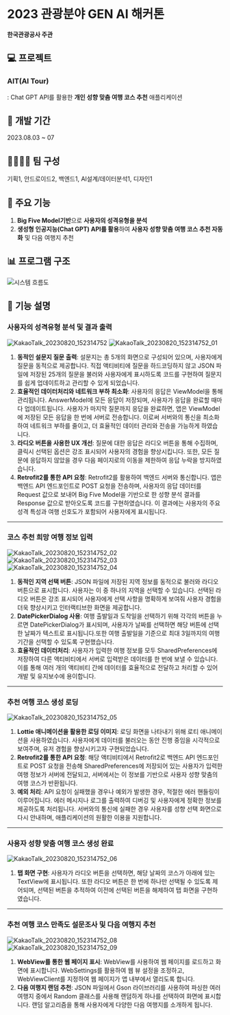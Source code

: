 # 2023 관광분야 GEN AI 해커톤
**한국관광공사 주관**
## 💻 프로젝트
### AIT(AI Tour)
: Chat GPT API를 활용한 **개인 성향 맞춤 여행 코스 추천** 애플리케이션

## 📆 개발 기간
2023.08.03 ~ 07

## 👨‍👨‍👧‍👦 팀 구성
기획1, 안드로이드2, 백엔드1, AI설계/데이터분석1, 디자인1

## 📌 주요 기능
1. **Big Five Model기반**으로 **사용자의 성격유형을 분석**
2. **생성형 인공지능(Chat GPT) API를 활용**하여 **사용자 성향 맞춤 여행 코스 추천 자동화** 및 다음 여행지 추천

## 📊 프로그램 구조
![시스템 흐름도](https://github.com/yesue2/GenAI-Hackathon/assets/108323785/67e34b91-4ad7-4d78-bb30-68e2f91bda16)

## 📜 기능 설명
### 사용자의 성격유형 분석 및 결과 출력
![KakaoTalk_20230820_152314752](https://github.com/yesue2/GenAI-Hackathon/assets/108323785/5632e08f-770a-41f6-ae43-c135109158ba)
![KakaoTalk_20230820_152314752_01](https://github.com/yesue2/GenAI-Hackathon/assets/108323785/8d02005b-1a8f-49a0-8237-44ec6ca92fbd)
1. **동적인 설문지 질문 출력**: 설문지는 총 5개의 화면으로 구성되어 있으며, 사용자에게 질문을 동적으로 제공합니다. 직접 액티비티에 질문을 하드코딩하지 않고 JSON 파일에 저장된 25개의 질문을 불러와 사용자에게 표시하도록 코드를 구현하여 질문지를 쉽게 업데이트하고 관리할 수 있게 되었습니다.
2.  **효율적인 데이터처리와 네트워크 부하 최소화**: 사용자의 응답은 ViewModel을 통해 관리됩니다. AnswerModel에 모든 응답이 저장되며, 사용자가 응답을 완료할 때마다 업데이트됩니다. 사용자가 마지막 질문까지 응답을 완료하면, 앱은 ViewModel에 저장된 모든 응답을 한 번에 서버로 전송합니다. 이로써 서버와의 통신을 최소화하여 네트워크 부하를 줄이고, 더 효율적인 데이터 관리와 전송을 가능하게 하였습니다.
3. **라디오 버튼을 사용한 UX 개선**: 질문에 대한 응답은 라디오 버튼을 통해 수집하며, 클릭시 선택된 옵션은 강조 표시되어 사용자의 경험을 향상시킵니다. 또한, 모든 질문에 응답하지 않았을 경우 다음 페이지로의 이동을 제한하여 응답 누락을 방지하였습니다.
4. **Retrofit2를 통한 API 요청**: Retrofit2를 활용하여 백엔드 서버와 통신합니다. 앱은 백엔드 API 엔드포인트로 POST 요청을 전송하며, 사용자의 응답 데이터를 Request 값으로 보내어 Big Five Model을 기반으로 한 성향 분석 결과를 Response 값으로 받아오도록 코드를 구현하였습니다. 이 결과에는 사용자의 주요 성격 특성과 여행 선호도가 포함되어 사용자에게 표시됩니다.
---

### 코스 추천 희망 여행 정보 입력
![KakaoTalk_20230820_152314752_02](https://github.com/yesue2/GenAI-Hackathon/assets/108323785/fc038943-c1fe-43b0-9cb8-a7002824f83d)
![KakaoTalk_20230820_152314752_03](https://github.com/yesue2/GenAI-Hackathon/assets/108323785/67a06d1e-6c0f-474c-889f-f4eecfbb658e)
![KakaoTalk_20230820_152314752_04](https://github.com/yesue2/GenAI-Hackathon/assets/108323785/67a4e29a-2369-4bec-beb2-2e00ddb0a15f)
1. **동적인 지역 선택 버튼**: JSON 파일에 저장된 지역 정보를 동적으로 불러와 라디오 버튼으로 표시합니다. 사용자는 이 중 하나의 지역을 선택할 수 있습니다. 선택된 라디오 버튼은 강조 표시되어 사용자에게 선택 사항을 명확하게 보여줘 사용자 경험을 더욱 향상시키고 인터랙티브한 화면을 제공합니다.
2. **DatePickerDialog 사용**: 여행 출발일과 도착일을 선택하기 위해 각각의 버튼을 누르면 DatePickerDialog가 표시되며, 사용자가 날짜를 선택하면 해당 버튼에 선택한 날짜가 텍스트로 표시됩니다.또한 여행 출발일을 기준으로 최대 3일까지의 여행 기간을 선택할 수 있도록 구현했습니다.
3. **효율적인 데이터처리**: 사용자가 입력한 여행 정보를 모두 SharedPreferences에 저장하여 다른 액티비티에서 서버로 입력받은 데이터를 한 번에 보낼 수 있습니다. 이를 통해 여러 개의 액티비티 간에 데이터를 효율적으로 전달하고 처리할 수 있어 개발 및 유지보수에 용이합니다. 
---

### 추천 여행 코스 생성 로딩
![KakaoTalk_20230820_152314752_05](https://github.com/yesue2/GenAI-Hackathon/assets/108323785/411b55c5-236c-4a4c-ada2-0c3d088ec436)
1. **Lottie 애니메이션을 활용한 로딩 이미지**: 로딩 화면을 나타내기 위해 로티 애니메이션을 사용하였습니다. 사용자에게 데이터를 불러오는 동안 진행 중임을 시각적으로 보여주며, 유저 경험을 향상시키고자 구현되었습니다.
2. **Retrofit2를 통한 API 요청**: 해당 액티비티에서 Retrofit2로 백엔드 API 엔드포인트로 POST 요청을 전송해 SharedPreferences에 저장되어 있는 사용자가 입력한 여행 정보가 서버에 전달되고, 서버에서는 이 정보를 기반으로 사용자 성향 맞춤의 여행 코스가 반환됩니다.
3. **예외 처리**: API 요청이 실패했을 경우나 예외가 발생한 경우, 적절한 에러 핸들링이 이루어집니다. 에러 메시지나 로그를 출력하여 디버깅 및 사용자에게 정확한 정보를 제공하도록 처리됩니다. 서버와의 통신에 실패한 경우 사용자를 성향 선택 화면으로 다시 안내하며, 애플리케이션의 원활한 이용을 지원합니다.
---

### 사용자 성향 맞춤 여행 코스 생성 완료
![KakaoTalk_20230820_152314752_06](https://github.com/yesue2/GenAI-Hackathon/assets/108323785/68a22a9c-d61d-4035-b207-891c89fab179)
1. **탭 화면 구현**: 사용자가 라디오 버튼을 선택하면, 해당 날짜의 코스가 아래에 있는 TextView에 표시됩니다. 또한 라디오 버튼은 한 번에 하나만 선택될 수 있도록 제어되며, 선택된 버튼을 추적하여 이전에 선택된 버튼을 해제하여 탭 화면을 구현하였습니다.
---

### 추천 여행 코스 만족도 설문조사 및 다음 여행지 추천 
![KakaoTalk_20230820_152314752_08](https://github.com/yesue2/GenAI-Hackathon/assets/108323785/c6955a8b-b272-400f-9b6b-6a2cacd75cfe)
![KakaoTalk_20230820_152314752_09](https://github.com/yesue2/GenAI-Hackathon/assets/108323785/f2f370d6-3136-4c5f-abd1-578c53aa2bc5)

1. **WebView를 통한 웹 페이지 표시**: WebView를 사용하여 웹 페이지를 로드하고 화면에 표시합니다. WebSettings를 활용하여 웹 뷰 설정을 조정하고, WebViewClient를 지정하여 웹 페이지가 앱 내부에서 열리도록 합니다.
2. **다음 여행지 랜덤 추천**: JSON 파일에서 Gson 라이브러리를 사용하여 파싱한 여러 여행지 중에서 Random 클래스를 사용해 랜덤하게 하나를 선택하여 화면에 표시합니다. 랜덤 알고리즘을 통해 사용자에게 다양한 다음 여행지를 소개하게 됩니다.
